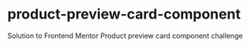 # product-preview-card-component
 Solution to Frontend Mentor Product preview card component challenge
